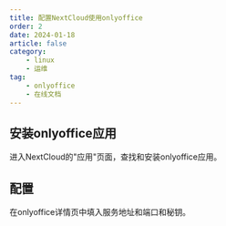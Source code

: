 ```yaml
---
title: 配置NextCloud使用onlyoffice
order: 2
date: 2024-01-18
article: false
category:
    - linux
    - 运维
tag:
    - onlyoffice
    - 在线文档
---
```


## 安装onlyoffice应用

进入NextCloud的"应用"页面，查找和安装onlyoffice应用。

## 配置

在onlyoffice详情页中填入服务地址和端口和秘钥。
